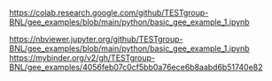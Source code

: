 https://colab.research.google.com/github/TESTgroup-BNL/gee_examples/blob/main/python/basic_gee_example_1.ipynb


https://nbviewer.jupyter.org/github/TESTgroup-BNL/gee_examples/blob/main/python/basic_gee_example_1.ipynb
https://mybinder.org/v2/gh/TESTgroup-BNL/gee_examples/4056feb07c0cf5bb0a76ece6b8aabd6b51740e82

